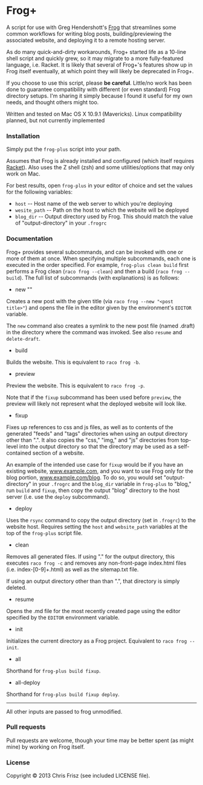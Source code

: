 # Frog+

A script for use with Greg Hendershott's
[Frog](https://github.com/greghendershott/frog) that streamlines
some common workflows for writing blog posts, building/previewing
the associated website, and deploying it to a remote hosting server.

As do many quick-and-dirty workarounds, Frog+ started life as a
10-line shell script and quickly grew, so it may migrate to a more
fully-featured language, i.e. Racket. It is likely that several of
Frog+'s features show up in Frog itself eventually, at which point
they will likely be deprecated in Frog+.

If you choose to use this script, please **be careful**. Little/no
work has been done to guarantee compatibility with different (or even
standard) Frog directory setups. I'm sharing it simply because I found
it useful for my own needs, and thought others might too.

Written and tested on Mac OS X 10.9.1 (Mavericks). Linux compatibility
planned, but not currently implemented


### Installation

Simply put the `frog-plus` script into your path.

Assumes that Frog is already installed and configured (which itself
requires [Racket](http://racket-lang.org)). Also uses the Z shell
(zsh) and some utilities/options that may only work on Mac.

For best results, open `frog-plus` in your editor of choice and set the
values for the following variables:

 * `host` -- Host name of the web server to which you're deploying
 * `wesite_path` -- Path on the host to which the website will be
   deployed
 * `blog_dir` -- Output directory used by Frog. This should match the
   value of "output-directory" in your `.frogrc`


### Documentation

Frog+ provides several subcommands, and can be invoked with one or
more of them at once. When specifying multiple subcommands, each
one is executed in the order specified. For example, `frog-plus clean
build` first performs a Frog clean (`raco frog --clean`) and then a
build (`raco frog --build`). The full list of subcommands (with
explanations) is as follows:

 * new "<post title>"

Creates a new post with the given title (via `raco frog --new "<post
title>"`) and opens the file in the editor given by the environment's
`EDITOR` variable.

The `new` command also creates a symlink to the new post file (named
.draft) in the directory where the command was invoked. See also
`resume` and `delete-draft`.

  * build

Builds the website. This is equivalent to `raco frog -b`.

  * preview

Preview the website. This is equivalent to `raco frog -p`.

Note that if the `fixup` subcommand has been used before `preview`,
the preview will likely not represent what the deployed website
will look like.

  * fixup

Fixes up references to css and js files, as well as to contents of the
generated "feeds" and "tags" directories when using an output directory
other than ".". It also copies the "css," "img," and "js" directories
from top-level into the output directory so that the directory may
be used as a self-contained section of a website. 

An example of the intended use case for `fixup` would be if you
have an existing website, www.example.com, and you want to use Frog only
for the blog portion, www.example.com/blog. To do so, you would set
"output-directory" in your `.frogrc` and the `blog_dir` variable in
`frog-plus` to "blog," run `build` and `fixup`, then copy the output
"blog" directory to the host server (i.e. use the `deploy` subcommand).

  * deploy

Uses the `rsync` command to copy the output directory (set in `.frogrc`)
to the website host. Requires setting the `host` and `website_path`
variables at the top of the `frog-plus` script file.

  * clean

Removes all generated files. If using "." for the output directory, this
executes `raco frog -c` and removes any non-front-page index.html files
(i.e. index-[0-9]+.html) as well as the sitemap.txt file.

If using an output directory other than than ".", that directory is
simply deleted.

  * resume

Opens the .md file for the most recently created page using the editor
specified by the `EDITOR` environment variable.

  * init

Initializes the current directory as a Frog project. Equivalent to `raco
frog --init`.

  * all

Shorthand for `frog-plus build fixup`.

  * all-deploy

Shorthand for `frog-plus build fixup deploy`.

- - -

All other inputs are passed to frog unmodified.


### Pull requests

Pull requests are welcome, though your time may be better spent (as
might mine) by working on Frog itself.


### License

Copyright © 2013 Chris Frisz (see included LICENSE file).
